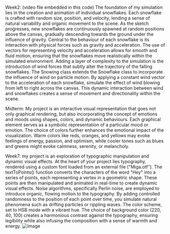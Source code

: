 Week2: (video file embedded in this code)
The foundation of my simulation lies in the creation and animation of individual snowflakes. Each snowflake is crafted with random size, position, and velocity, lending a sense of natural variability and organic movement to the scene. As the sketch progresses, new snowflakes are continuously spawned at random positions above the canvas, gradually descending towards the ground under the influence of gravity.
Central to the behaviour of each snowflake is its interaction with physical forces such as gravity and acceleration. The use of vectors for representing velocity and acceleration allows for smooth and fluid motion, ensuring that the snowflakes move realistically within the simulated environment.
Adding a layer of complexity to the simulation is the introduction of wind forces that subtly alter the trajectory of the falling snowflakes. The Snowing class extends the Snowflake class to incorporate the influence of wind on particle motion.
By applying a constant wind vector to the acceleration of each snowflake, simulate the effect of wind blowing from left to right across the canvas. This dynamic interaction between wind and snowflakes creates a sense of movement and directionality within the scene.

Midterm:
My project is an interactive visual representation that goes not only graphical rendering, but also incorporating the concept of emotions and moods using shapes, colors, and dynamic behaviours. 
Each graphical element serves as a symbolic representation of a particular mood or emotion. The choice of colors further enhances the emotional impact of the visualization. Warm colors like reds, oranges, and yellows may evoke feelings of energy, passion, and optimism, while cooler tones such as blues and greens might evoke calmness, serenity, or melancholy.

Week7:
my project is an exploration of typographic manipulation and dynamic visual effects. At the heart of your project lies typography, rendered using a custom font loaded from an external file ("Miga.otf"). 
The textToPoints() function converts the characters of the word "Hey" into a series of points, each representing a vertex in a geometric shape. These points are then manipulated and animated in real-time to create dynamic visual effects.
Noise algorithms, specifically Perlin noise, are employed to introduce organic, flowing motion to the typography. By adding controlled randomness to the position of each point over time, you simulate natural phenomena such as drifting particles or rippling waves.
The color scheme, set to HSB mode with a vibrant hue. The choice of background color (220, 40, 100) creates a harmonious contrast against the typography, ensuring legibility while also infusing the composition with a sense of warmth and energy.
![image](https://github.com/RfadLs/msc_cc_term2_final/assets/105151905/89cb9f62-eb77-4089-9213-76bfeff5a66f)
